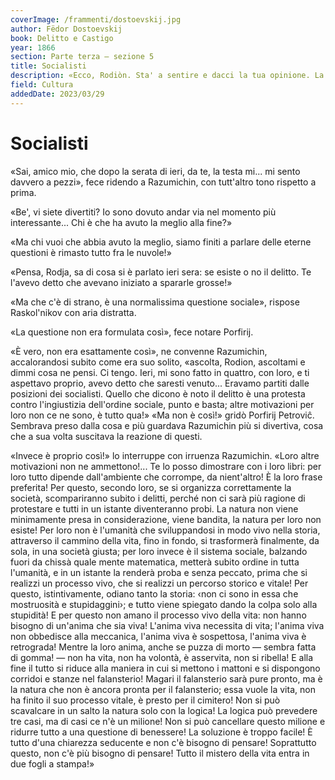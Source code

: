 ```yaml
---
coverImage: /frammenti/dostoevskij.jpg
author: Fëdor Dostoevskij
book: Delitto e Castigo
year: 1866
section: Parte terza — sezione 5
title: Socialisti
description: «Ecco, Rodiòn. Sta' a sentire e dacci la tua opinione. La voglio. Ieri mi son fatto in quattro con loro, aspettandoti; avevo detto che saresti venuto... Eravamo partiti dalla concezione dei socialisti.
field: Cultura
addedDate: 2023/03/29
---
```


# Socialisti

«Sai, amico mio, che dopo la serata di ieri, da te, la testa mi... mi sento davvero a pezzi», fece ridendo a Razumichin, con tutt'altro tono rispetto a prima.

«Be', vi siete divertiti? Io sono dovuto andar via nel momento più interessante... Chi è che ha avuto la meglio alla fine?»

«Ma chi vuoi che abbia avuto la meglio, siamo finiti a parlare delle eterne questioni è rimasto tutto fra le nuvole!»

«Pensa, Rodja, sa di cosa si è parlato ieri sera: se esiste o no il delitto. Te l'avevo detto che avevano iniziato a spararle grosse!»

«Ma che c'è di strano, è una normalissima questione sociale», rispose Raskol'nikov con aria distratta.

«La questione non era formulata così», fece notare Porfirij.

«È vero, non era esattamente così», ne convenne Razumichin, accalorandosi subito come era suo solito, «ascolta, Rodion, ascoltami e dimmi cosa ne pensi. Ci tengo. Ieri, mi sono fatto in quattro, con loro, e ti aspettavo proprio, avevo detto che saresti venuto... Eravamo partiti dalle posizioni dei socialisti. Quello che dicono è noto il delitto è una protesta contro l'ingiustizia dell'ordine sociale, punto e basta; altre motivazioni per loro non ce ne sono, è tutto qua!» «Ma non è così!» gridò Porfirij Petroviĉ. Sembrava preso dalla cosa e più guardava Razumichin più si divertiva, cosa che a sua volta suscitava la reazione di questi.

«Invece è proprio così!» lo interruppe con irruenza Razumichin. «Loro altre motivazioni non ne ammettono!... Te lo posso dimostrare con i loro libri: per loro tutto dipende dall'ambiente che corrompe, da nient'altro! È la loro frase preferita! Per questo, secondo loro, se si organizza correttamente la società, scompariranno subito i delitti, perché non ci sarà più ragione di protestare e tutti in un istante diventeranno probi. La natura non viene minimamente presa in considerazione, viene bandita, la natura per loro non esiste! Per loro non è l'umanità che sviluppandosi in modo vivo nella storia, attraverso il cammino della vita, fino in fondo, si trasformerà finalmente, da sola, in una società giusta; per loro invece è il sistema sociale, balzando fuori da chissà quale mente matematica, metterà subito ordine in tutta l'umanità, e in un istante la renderà proba e senza peccato, prima che si realizzi un processo vivo, che si realizzi un percorso storico e vitale! Per questo, istintivamente, odiano tanto la storia: ‹non ci sono in essa che mostruosità e stupidaggini›; e tutto viene spiegato dando la colpa solo alla stupidità! E per questo non amano il processo vivo della vita: non hanno bisogno di un'anima che sia viva! L'anima viva necessita di vita; l'anima viva non obbedisce alla meccanica, l'anima viva è sospettosa, l'anima viva è retrograda! Mentre la loro anima, anche se puzza di morto — sembra fatta di gomma! — non ha vita, non ha volontà, è asservita, non si ribella! E alla fine il tutto si riduce alla maniera in cui si mettono i mattoni e si dispongono corridoi e stanze nel falansterio! Magari il falansterio sarà pure pronto, ma è la natura che non è ancora pronta per il falansterio; essa vuole la vita, non ha finito il suo processo vitale, è presto per il cimitero! Non si può scavalcare in un salto la natura solo con la logica! La logica può prevedere tre casi, ma di casi ce n'è un milione! Non si può cancellare questo milione e ridurre tutto a una questione di benessere! La soluzione è troppo facile! È tutto d'una chiarezza seducente e non c'è bisogno di pensare! Soprattutto questo, non c'è più bisogno di pensare! Tutto il mistero della vita entra in due fogli a stampa!»
